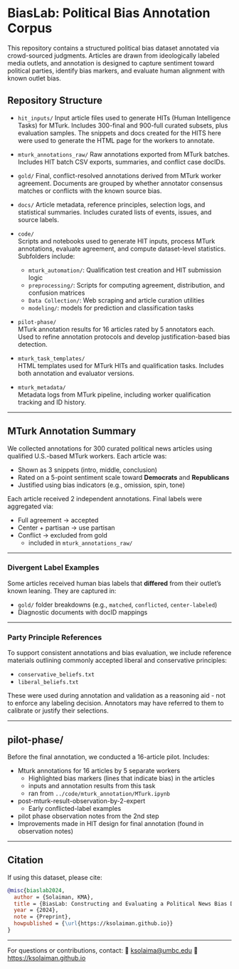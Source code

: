 # BiasLab: Political Bias Annotation Corpus

This repository contains a structured political bias dataset annotated via crowd-sourced judgments. Articles are drawn from ideologically labeled media outlets, and annotation is designed to capture sentiment toward political parties, identify bias markers, and evaluate human alignment with known outlet bias.


## Repository Structure

- `hit_inputs/`
Input article files used to generate HITs (Human Intelligence Tasks) for MTurk. Includes 300-final and 900-full curated subsets, plus evaluation samples. The snippets and docs created for the HITS here were used to generate the HTML page for the workers to annotate.

- `mturk_annotations_raw/`
  Raw annotations exported from MTurk batches. Includes HIT batch CSV exports, summaries, and conflict case docIDs.

- `gold/`
  Final, conflict-resolved annotations derived from MTurk worker agreement. Documents are grouped by whether annotator consensus matches or conflicts with the known source bias.

- `docs/`
  Article metadata, reference principles, selection logs, and statistical summaries. Includes curated lists of events, issues, and source labels.
- `code/`  
  Scripts and notebooks used to generate HIT inputs, process MTurk annotations, evaluate agreement, and compute dataset-level statistics. Subfolders include:
  - `mturk_automation/`: Qualification test creation and HIT submission logic
  - `preprocessing/`: Scripts for computing agreement, distribution, and confusion matrices
  - `Data Collection/`: Web scraping and article curation utilities
  - `modeling/`: models for prediction and classification tasks

- `pilot-phase/`  
  MTurk annotation results for 16 articles rated by 5 annotators each. Used to refine annotation protocols and develop justification-based bias detection.

- `mturk_task_templates/`  
  HTML templates used for MTurk HITs and qualification tasks. Includes both annotation and evaluator versions.

- `mturk_metadata/`  
  Metadata logs from MTurk pipeline, including worker qualification tracking and ID history.

---


## MTurk Annotation Summary

We collected annotations for 300 curated political news articles using qualified U.S.-based MTurk workers. Each article was:

- Shown as 3 snippets (intro, middle, conclusion)
- Rated on a 5-point sentiment scale toward **Democrats** and **Republicans**
- Justified using bias indicators (e.g., omission, spin, tone)

Each article received 2 independent annotations. Final labels were aggregated via:

- Full agreement → accepted
- Center + partisan → use partisan
- Conflict → excluded from gold
  - included in `mturk_annotations_raw/`

---

### Divergent Label Examples

Some articles received human bias labels that **differed** from their outlet’s known leaning. 
They are captured in:
- `gold/` folder breakdowns (e.g., `matched`, `conflicted`, `center-labeled`)
- Diagnostic documents with docID mappings

---

### Party Principle References

To support consistent annotations and bias evaluation, we include reference materials outlining commonly accepted liberal and conservative principles:

- `conservative_beliefs.txt`
- `liberal_beliefs.txt`

<!-- These references informed interpretation but were not prescriptive. -->
These were used during annotation and validation as a reasoning aid - not to enforce any labeling decision. Annotators may have referred to them to calibrate or justify their selections.

---

## pilot-phase/

Before the final annotation, we conducted a 16-article pilot. Includes:
- Mturk annotations for 16 articles by 5 separate workers
  - Highlighted bias markers (lines that indicate bias) in the articles
  - inputs and annotation results from this task
  - ran from `../code/mturk_annotation/MTurk.ipynb`
- post-mturk-result-observation-by-2-expert
  - Early conflicted-label examples
- pilot phase observation notes from the 2nd step
- Improvements made in HIT design for final annotation (found in observation notes)


---

## Citation

If using this dataset, please cite:

```bibtex
@misc{biaslab2024,
  author = {Solaiman, KMA},
  title = {BiasLab: Constructing and Evaluating a Political News Bias Dataset via Crowd-Sourced Annotation},
  year = {2024},
  note = {Preprint},
  howpublished = {\url{https://ksolaiman.github.io}}
}
```

---

For questions or contributions, contact:
📧 ksolaima@umbc.edu
🔗 https://ksolaiman.github.io